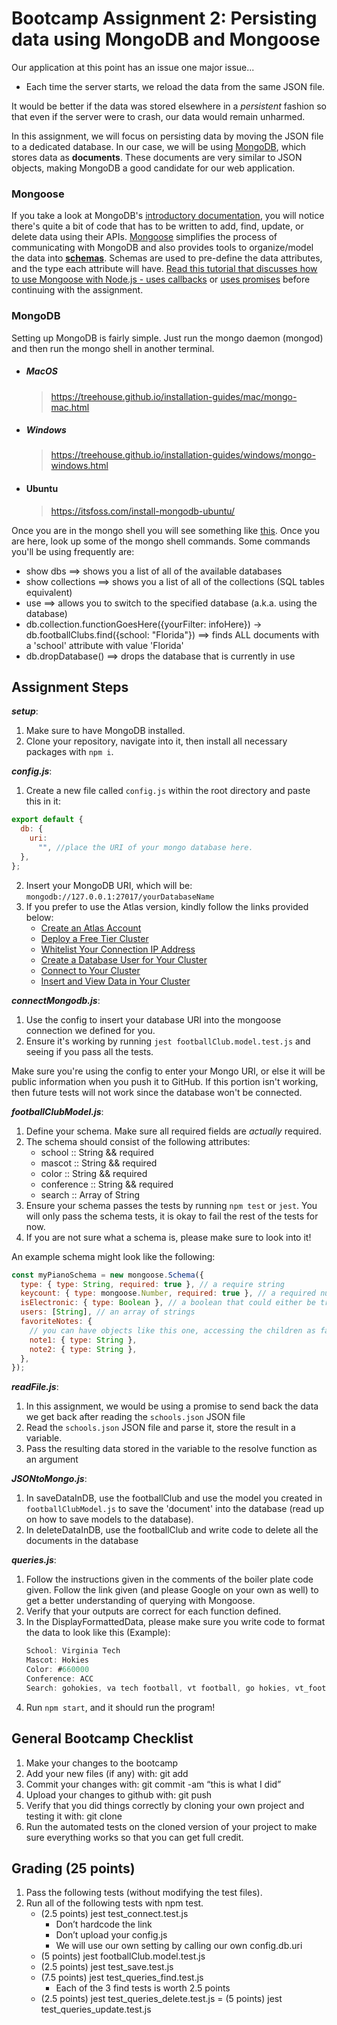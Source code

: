 # Bootcamp Assignment 2: Persisting data using MongoDB and Mongoose

Our application at this point has an issue one major issue...

- Each time the server starts, we reload the data from the same JSON file.

It would be better if the data was stored elsewhere in a _persistent_ fashion so that even if the server were to crash, our data would remain unharmed.

In this assignment, we will focus on persisting data by moving the JSON file to a dedicated database. In our case, we will be using [MongoDB](https://www.mongodb.org/), which stores data as **documents**. These documents are very similar to JSON objects, making MongoDB a good candidate for our web application.

### Mongoose

If you take a look at MongoDB's [introductory documentation](https://docs.mongodb.org/getting-started/node/introduction/), you will notice there's quite a bit of code that has to be written to add, find, update, or delete data using their APIs. [Mongoose](https://mongoosejs.com/docs/index.html) simplifies the process of communicating with MongoDB and also provides tools to organize/model the data into [**schemas**](https://mongoosejs.com/docs/guide.html). Schemas are used to pre-define the data attributes, and the type each attribute will have. [Read this tutorial that discusses how to use Mongoose with Node.js - uses callbacks](https://scotch.io/tutorials/using-mongoosejs-in-node-js-and-mongodb-applications) or [uses promises](https://developerhandbook.com/mongodb/connect-mongo-atlas-mongoose/) before continuing with the assignment.

### MongoDB

Setting up MongoDB is fairly simple. Just run the mongo daemon (mongod) and then run the mongo shell in another terminal.
<br/>

- ##### MacOS
  > https://treehouse.github.io/installation-guides/mac/mongo-mac.html
- ##### Windows
  > https://treehouse.github.io/installation-guides/windows/mongo-windows.html
- #### Ubuntu
  > https://itsfoss.com/install-mongodb-ubuntu/

Once you are in the mongo shell you will see something like [this](https://i.imgur.com/tCZ6V6P.png). Once you are here, look up some of the mongo shell commands.
Some commands you'll be using frequently are:

- show dbs ==> shows you a list of all of the available databases
- show collections ==> shows you a list of all of the collections (SQL tables equivalent)
- use <db name> ==> allows you to switch to the specified database (a.k.a. using the database)
- db.collection.functionGoesHere({yourFilter: infoHere}) -> db.footballClubs.find({school: "Florida"}) ==> finds ALL documents with a 'school' attribute with value 'Florida'
- db.dropDatabase() ==> drops the database that is currently in use

## Assignment Steps

**_*setup*_**:

1. Make sure to have MongoDB installed.
2. Clone your repository, navigate into it, then install all necessary packages with `npm i`.

**_config.js_**:

1. Create a new file called `config.js` within the root directory and paste this in it:

```js
export default {
  db: {
    uri:
      "", //place the URI of your mongo database here.
  },
};
```

2. Insert your MongoDB URI, which will be: `mongodb://127.0.0.1:27017/yourDatabaseName`
3. If you prefer to use the Atlas version, kindly follow the links provided below:
   - [Create an Atlas Account](https://docs.atlas.mongodb.com/tutorial/create-atlas-account/)
   - [Deploy a Free Tier Cluster](https://docs.atlas.mongodb.com/tutorial/deploy-free-tier-cluster/)
   - [Whitelist Your Connection IP Address](https://docs.atlas.mongodb.com/tutorial/whitelist-connection-ip-address/)
   - [Create a Database User for Your Cluster](https://docs.atlas.mongodb.com/tutorial/create-mongodb-user-for-cluster/)
   - [Connect to Your Cluster](https://docs.atlas.mongodb.com/tutorial/connect-to-your-cluster/)
   - [Insert and View Data in Your Cluster](https://docs.atlas.mongodb.com/tutorial/insert-data-into-your-cluster/)
   
**_connectMongodb.js_**:

1. Use the config to insert your database URI into the mongoose connection we defined for you.
2. Ensure it's working by running `jest footballClub.model.test.js` and seeing if you pass all the tests.

Make sure you're using the config to enter your Mongo URI, or else it will be public information when you push it to GitHub. If this portion isn't working, then future tests will not work since the database won't be connected.

**_footballClubModel.js_**:

1. Define your schema. Make sure all required fields are _actually_ required.
2. The schema should consist of the following attributes:
   - school :: String && required
   - mascot :: String && required
   - color :: String && required
   - conference :: String && required
   - search :: Array of String
3. Ensure your schema passes the tests by running `npm test` or `jest`. You will only pass the schema tests, it is okay to fail the rest of the tests for now.
4. If you are not sure what a schema is, please make sure to look into it!

An example schema might look like the following:

```js
const myPianoSchema = new mongoose.Schema({
  type: { type: String, required: true }, // a require string
  keycount: { type: mongoose.Number, required: true }, // a required number
  isElectronic: { type: Boolean }, // a boolean that could either be true or false
  users: [String], // an array of strings
  favoriteNotes: {
    // you can have objects like this one, accessing the children as favoriteNotes.note1 or favoriteNotes.note2
    note1: { type: String },
    note2: { type: String },
  },
});
```

**_readFile.js_**:
1. In this assignment, we would be using a promise to send back the data we get back after reading the `schools.json` JSON file
2. Read the `schools.json` JSON file and parse it, store the result in a variable.
3. Pass the resulting data stored in the variable to the resolve function as an argument


**_JSONtoMongo.js_**:
1. In saveDataInDB, use the footballClub and use the model you created in `footballClubModel.js` to save the 'document' into the database (read up on how to save models to the database).
2. In deleteDataInDB, use the footballClub and write code to delete all the documents in the database

**_queries.js_**:

1. Follow the instructions given in the comments of the boiler plate code given. Follow the link given (and please Google on your own as well) to get a better understanding of querying with Mongoose.
2. Verify that your outputs are correct for each function defined.
3. In the DisplayFormattedData, please make sure you write code to format the data to look like this (Example):
   ```js
   School: Virginia Tech
   Mascot: Hokies
   Color: #660000
   Conference: ACC
   Search: gohokies, va tech football, vt football, go hokies, vt_football, hokie football
   ```
4. Run `npm start`, and it should run the program!

## General Bootcamp Checklist

1. Make your changes to the bootcamp
2. Add your new files (if any) with: git add
3. Commit your changes with: git commit -am “this is what I did”
4. Upload your changes to github with: git push
5. Verify that you did things correctly by cloning your own project and testing it with: git clone
6. Run the automated tests on the cloned version of your project to make sure everything works so that you can get full credit.

## Grading (25 points)

1. Pass the following tests (without modifying the test files).
2. Run all of the following tests with npm test.
    - (2.5 points) jest test_connect.test.js
      - Don’t hardcode the link
      - Don’t upload your config.js
      - We will use our own setting by calling our own config.db.uri
    - (5 points) jest footballClub.model.test.js
    - (2.5 points) jest test_save.test.js
    - (7.5 points) jest test_queries_find.test.js
      - Each of the 3 find tests is worth 2.5 points
    - (2.5 points) jest test_queries_delete.test.js
    = (5 points) jest test_queries_update.test.js

